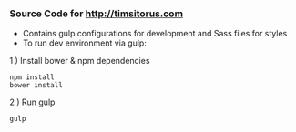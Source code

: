 ### Source Code for http://timsitorus.com

* Contains gulp configurations for development and Sass files for styles
* To run dev environment via gulp:

1 ) Install bower & npm dependencies
```shell
npm install
bower install
```

2 ) Run gulp
```shell
gulp
```

